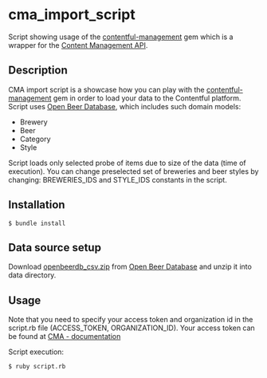 cma_import_script
=================

Script showing usage of the [contentful-management](https://github.com/contentful/contentful-management.rb) gem which is a wrapper for the [Content Management API](https://www.contentful.com/developers/documentation/content-management-api/).

## Description
CMA import script is a showcase how you can play with the [contentful-management](https://github.com/contentful/contentful-management.rb) gem in order to load your data to the Contentful platform.
Script uses [Open Beer Database](http://openbeerdb.com/), which includes such domain models:
- Brewery
- Beer
- Category
- Style

Script loads only selected probe of items due to size of the data (time of execution).
You can change preselected set of breweries and beer styles by changing: BREWERIES_IDS and STYLE_IDS constants in the script.

## Installation
```
$ bundle install
```

## Data source setup
Download [openbeerdb_csv.zip](http://openbeerdb.com/data_files/openbeerdb_csv.zip) from [Open Beer Database](http://openbeerdb.com/) and unzip it into data directory.

## Usage
Note that you need to specify your access token and organization id in the script.rb file (ACCESS_TOKEN, ORGANIZATION_ID). 
Your access token can be found at [CMA - documentation](https://www.contentful.com/developers/documentation/content-management-api/#getting-started)

Script execution:

```
$ ruby script.rb
```



